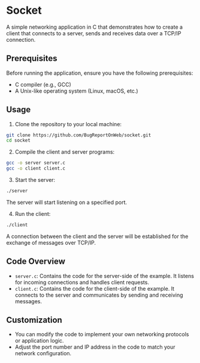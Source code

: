 # Socket

A simple networking application in C that demonstrates how to create a client that connects to a server, sends and receives data over a TCP/IP connection.

## Prerequisites

Before running the application, ensure you have the following prerequisites:

- C compiler (e.g., GCC)
- A Unix-like operating system (Linux, macOS, etc.)

## Usage

1. Clone the repository to your local machine:

```bash
git clone https://github.com/BugReportOnWeb/socket.git
cd socket
```

2. Compile the client and server programs:

```bash
gcc -o server server.c
gcc -o client client.c
```

3. Start the server:

```bash
./server
```

The server will start listening on a specified port.

4. Run the client:

```bash
./client
```

A connection between the client and the server will be established for the exchange of messages over TCP/IP.

## Code Overview

- `server.c`: Contains the code for the server-side of the example. It listens for incoming connections and handles client requests.
- `client.c`: Contains the code for the client-side of the example. It connects to the server and communicates by sending and receiving messages.

## Customization

- You can modify the code to implement your own networking protocols or application logic.
- Adjust the port number and IP address in the code to match your network configuration.

